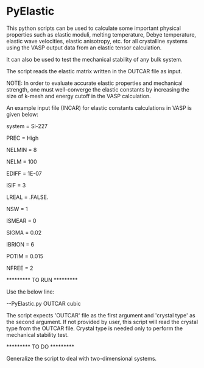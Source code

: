 # PyElastic
This python scripts can be used to calculate some important physical properties such as elastic moduli, melting temperature, Debye temperature, elastic wave velocities, elastic anisotropy, etc. for all crystalline systems using the VASP output data from an elastic tensor calculation.

It can also be used to test the mechanical stability of any bulk system. 

The script reads the elastic matrix written in the OUTCAR file as input. 
 
NOTE: In order to evaluate accurate elastic properties and mechanical strength, one must well-converge the elastic constants by increasing the size of k-mesh and energy cutoff in the VASP calculation. 

An example input file (INCAR) for elastic constants calculations in VASP is given below: 

system   =  Si-227

PREC      =  High

NELMIN    =  8

NELM      =  100

EDIFF     =  1E-07

ISIF      =  3

LREAL     = .FALSE.

NSW       = 1

ISMEAR    = 0     

SIGMA     =  0.02

IBRION    = 6

POTIM     = 0.015

NFREE     = 2




********* TO RUN *********

Use the below line:

--PyElastic.py OUTCAR cubic

The script expects 'OUTCAR' file as the first argument and 'crystal type' as the second argument. If not provided by user, this script will read the crystal type from the OUTCAR file. Crystal type is needed only to perform the mechanical stability test. 


********* TO DO *********

Generalize the script to deal with two-dimensional systems.
